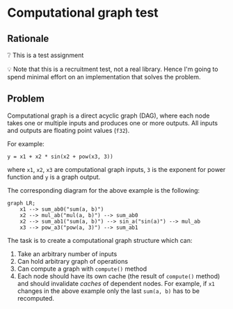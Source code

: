 # Computational graph test

## Rationale

❔ This is a test assignment

💡 Note that this is a recruitment test, not a real library.
Hence I'm going to spend minimal effort on an implementation that solves the
problem.

## Problem

Computational graph is a direct acyclic graph (DAG), where each node takes one or
multiple inputs and produces one or more outputs. All inputs and outputs are
floating point values (`f32`).

For example:

```
y = x1 + x2 * sin(x2 + pow(x3, 3))
```

where `x1`, `x2`, `x3` are computational graph inputs, `3` is the exponent for
power function and `y` is a graph output.

The corresponding diagram for the above example is the following:

```mermaid
graph LR;
    x1 --> sum_ab0("sum(a, b)")
    x2 --> mul_ab("mul(a, b)") --> sum_ab0
    x2 --> sum_ab1("sum(a, b)") --> sin_a("sin(a)") --> mul_ab
    x3 --> pow_a3("pow(a, 3)") --> sum_ab1
```

The task is to create a computational graph structure which can:
1. Take an arbitrary number of inputs
2. Can hold arbitrary graph of operations
3. Can compute a graph with `compute()` method
4. Each node should have its own cache (the result of `compute()` method) and
   should invalidate *caches* of dependent nodes. For example, if `x1` changes
   in the above example only the last `sum(a, b)` has to be recomputed.
